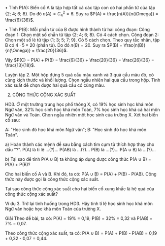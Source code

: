 • Tính P(A): Biến cố A là tập hợp tất cả các tập con có hai phần tử của tập {2; 4; 6; 8}.
Do đó $n(A) = C_4^2 = 6$. Suy ra $P(A) = \frac{n(A)}{n(\Omega)} = \frac{6}{36}$.

• Tính P(B): Mỗi phần tử của B được hình thành từ hai công đoạn:
Công đoạn 1: Chọn một số chẵn từ tập {2; 4; 6; 8}. Có 4 cách chọn.
Công đoạn 2: Chọn một số lẻ từ tập {1; 3; 5; 7; 9}. Có 5 cách chọn.
Theo quy tắc nhân, tập B có 4 · 5 = 20 (phần tử).
Do đó $n(B) = 20$. Suy ra $P(B) = \frac{n(B)}{n(\Omega)} = \frac{20}{36}$.

Vậy $P(C) = P(A) + P(B) = \frac{6}{36} + \frac{20}{36} = \frac{26}{36} = \frac{13}{18}$.

Luyện tập 2. Một hộp đựng 5 quả cầu màu xanh và 3 quả cầu màu đỏ, có cùng kích thước và khối lượng. Chọn ngẫu nhiên hai quả cầu trong hộp. Tính xác suất để chọn được hai quả cầu có cùng màu.

2. CÔNG THỨC CỘNG XÁC SUẤT

HD3. Ở một trường trung học phổ thông X, có 19% học sinh học khá môn Ngữ văn, 32% học sinh học khá môn Toán, 7% học sinh học khá cả hai môn Ngữ văn và Toán. Chọn ngẫu nhiên một học sinh của trường X. Xét hai biến cố sau:

A: "Học sinh đó học khá môn Ngữ văn";
B: "Học sinh đó học khá môn Toán".

a) Hoàn thành các mệnh đề sau bằng cách tìm cụm từ thích hợp thay cho dấu "?".
P(A) là tỉ lệ ...(?)...                                P(AB) là ...(?)...
P(B) là ...(?)...                                P(A ∪ B) là ...(?)...

b) Tại sao để tính P(A ∪ B) ta không áp dụng được công thức P(A ∪ B) = P(A) + P(B)?

Cho hai biến cố A và B. Khi đó, ta có:
P(A ∪ B) = P(A) + P(B) - P(AB).
Công thức này được gọi là công thức cộng xác suất.

Tại sao công thức cộng xác suất cho hai biến cố xung khắc là hệ quả của công thức cộng xác suất?

Ví dụ 3. Trở lại tình huống trong HD3. Hãy tính tỉ lệ học sinh học khá môn Ngữ văn hoặc học khá môn Toán của trường X.

Giải
Theo đề bài, ta có:
P(A) = 19% = 0,19; P(B) = 32% = 0,32 và P(AB) = 7% = 0,07.

Theo công thức cộng xác suất, ta có:
P(A ∪ B) = P(A) + P(B) - P(AB) = 0,19 + 0,32 - 0,07 = 0,44.